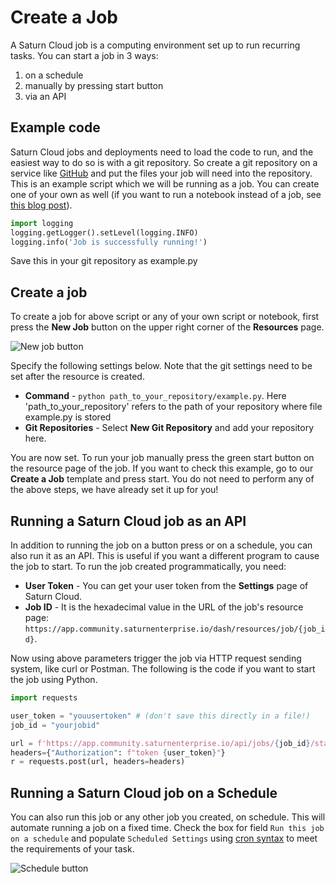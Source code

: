 # Create a Job


A Saturn Cloud job is a computing environment set up to run recurring tasks. You can start a job in 3 ways:

1. on a schedule 
2. manually by pressing start button 
3. via an API 

## Example code
Saturn Cloud jobs and deployments need to load the code to run, and the easiest way to do so is with a git repository. So create a git repository on a service like [GitHub](github.com) and put the files your job will need into the repository.
This is an example script which we will be running as a job. You can create one of your own as well (if you want to run a notebook instead of a job, see [this blog post](/docs)).

```python
import logging
logging.getLogger().setLevel(logging.INFO)
logging.info('Job is successfully running!')
```

Save this in your git repository as example.py

## Create a job

To create a job for above script or any of your own script or notebook, first press the **New Job** button on the upper right corner of the **Resources** page. 

![New job button](https://saturn-public-assets.s3.us-east-2.amazonaws.com/example-resources/newjob.png "doc-image")

Specify the following settings below. Note that the git settings need to be set after the resource is created.

* **Command** - `python path_to_your_repository/example.py`. Here 'path_to_your_repository' refers to the path of your repository where file example.py is stored
* **Git Repositories** - Select **New Git Repository** and add your repository here.

You are now set. To run your job manually press the green start button on the resource page of the job.
If you want to check this example, go to our **Create a Job** template and press start. You do not need to perform any of the above steps, we have already set it up for you!

## Running a Saturn Cloud job as an API

In addition to running the job on a button press or on a schedule, you can also run it as an API. This is useful if you want a different program to cause the job to start. To run the job created programmatically, you need:

* **User Token** - You can get your user token from the **Settings** page of Saturn Cloud.
* **Job ID** - It is the hexadecimal value in the URL of the job's resource page: `https://app.community.saturnenterprise.io/dash/resources/job/{job_id}`.

Now using above parameters trigger the job via HTTP request sending system, like curl or Postman. The following is the code if you want to start the job using Python.

```python
import requests

user_token = "youusertoken" # (don't save this directly in a file!)
job_id = "yourjobid"

url = f'https://app.community.saturnenterprise.io/api/jobs/{job_id}/start'
headers={"Authorization": f"token {user_token}"}
r = requests.post(url, headers=headers)
```
## Running a Saturn Cloud job on a Schedule
You can also run this job or any other job you created, on schedule. This will automate running a job on a fixed time.  Check the box for field `Run this job on a schedule` and populate `Scheduled Settings` using [cron syntax](https://en.wikipedia.org/wiki/Cron) to meet the requirements of your task. 

![Schedule button](https://saturn-public-assets.s3.us-east-2.amazonaws.com/example-resources/schedule.png "doc-image")


